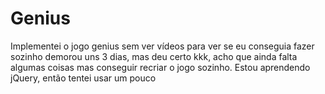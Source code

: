 # Genius
 Implementei o jogo genius sem ver vídeos para ver se eu conseguia fazer sozinho demorou uns 3 dias, mas deu certo kkk, acho que ainda falta algumas coisas mas conseguir recriar o jogo sozinho.
 Estou aprendendo jQuery, então tentei usar um pouco
